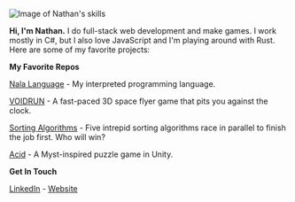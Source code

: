 ![Image of Nathan's skills](http://nathanwiles.net/img/skills.png)

**Hi, I'm Nathan.**
I do full-stack web development and make games. I work mostly in C#, but I also love JavaScript and I'm playing around with Rust. Here are some of my favorite projects:

**My Favorite Repos**

[Nala Language](https://github.com/ntwiles/nala) -  My interpreted programming language.

[VOIDRUN](https://github.com/ntwiles/voidrun) - A fast-paced 3D space flyer game that pits you against the clock.

[Sorting Algorithms](https://github.com/ntwiles/sorting-algorithms) - Five intrepid sorting algorithms race in parallel to finish the job first. Who will win?

[Acid](https://github.com/ntwiles/acid) - A Myst-inspired puzzle game in Unity.

**Get In Touch**

[LinkedIn](https://www.linkedin.com/in/nathan-wiles/) - [Website](http://nathanwiles.net)

